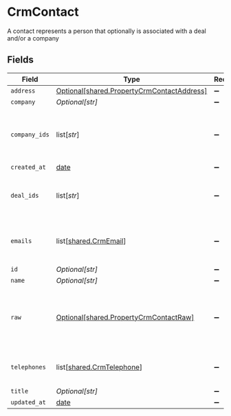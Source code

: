 # CrmContact

A contact represents a person that optionally is associated with a deal and/or a company


## Fields

| Field                                                                                              | Type                                                                                               | Required                                                                                           | Description                                                                                        |
| -------------------------------------------------------------------------------------------------- | -------------------------------------------------------------------------------------------------- | -------------------------------------------------------------------------------------------------- | -------------------------------------------------------------------------------------------------- |
| `address`                                                                                          | [Optional[shared.PropertyCrmContactAddress]](undefined/models/shared/propertycrmcontactaddress.md) | :heavy_minus_sign:                                                                                 | N/A                                                                                                |
| `company`                                                                                          | *Optional[str]*                                                                                    | :heavy_minus_sign:                                                                                 | N/A                                                                                                |
| `company_ids`                                                                                      | list[*str*]                                                                                        | :heavy_minus_sign:                                                                                 | An array of company IDs associated with this contact                                               |
| `created_at`                                                                                       | [date](https://docs.python.org/3/library/datetime.html#date-objects)                               | :heavy_minus_sign:                                                                                 | N/A                                                                                                |
| `deal_ids`                                                                                         | list[*str*]                                                                                        | :heavy_minus_sign:                                                                                 | An array of deal IDs associated with this contact                                                  |
| `emails`                                                                                           | list[[shared.CrmEmail](undefined/models/shared/crmemail.md)]                                       | :heavy_minus_sign:                                                                                 | An array of email addresses for this contact                                                       |
| `id`                                                                                               | *Optional[str]*                                                                                    | :heavy_minus_sign:                                                                                 | N/A                                                                                                |
| `name`                                                                                             | *Optional[str]*                                                                                    | :heavy_minus_sign:                                                                                 | N/A                                                                                                |
| `raw`                                                                                              | [Optional[shared.PropertyCrmContactRaw]](undefined/models/shared/propertycrmcontactraw.md)         | :heavy_minus_sign:                                                                                 | The raw data returned by the integration for this contact                                          |
| `telephones`                                                                                       | list[[shared.CrmTelephone](undefined/models/shared/crmtelephone.md)]                               | :heavy_minus_sign:                                                                                 | An array of telephones for this contact                                                            |
| `title`                                                                                            | *Optional[str]*                                                                                    | :heavy_minus_sign:                                                                                 | N/A                                                                                                |
| `updated_at`                                                                                       | [date](https://docs.python.org/3/library/datetime.html#date-objects)                               | :heavy_minus_sign:                                                                                 | N/A                                                                                                |